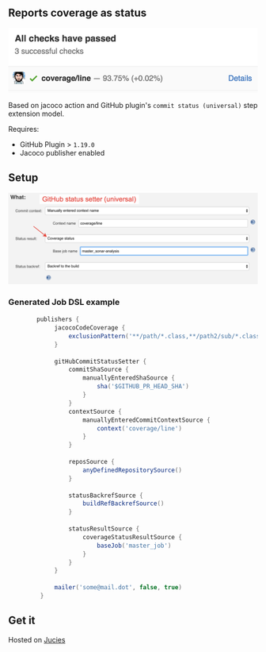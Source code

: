 ## Reports coverage as status

![Status](doc/img/status.png)

Based on jacoco action and GitHub plugin's `commit status (universal)` step extension model. 

Requires:
 - GitHub Plugin > `1.19.0`
 - Jacoco publisher enabled

## Setup

![Setup](doc/img/settings.png)

### Generated Job DSL example

```groovy
        publishers {
             jacocoCodeCoverage {
                 exclusionPattern('**/path/*.class,**/path2/sub/*.class')
             }
 
             gitHubCommitStatusSetter {
                 commitShaSource {
                     manuallyEnteredShaSource {
                         sha('$GITHUB_PR_HEAD_SHA')
                     }
                 }
                 contextSource {
                     manuallyEnteredCommitContextSource {
                         context('coverage/line')
                     }
                 }
 
                 reposSource {
                     anyDefinedRepositorySource()
                 }
 
                 statusBackrefSource {
                     buildRefBackrefSource()
                 }
 
                 statusResultSource {
                     coverageStatusResultSource {
                         baseJob('master_job')
                     }
                 }
             }
 
             mailer('some@mail.dot', false, true)
         }
```

## Get it

Hosted on [Jucies](https://github.com/jucies/releases)

